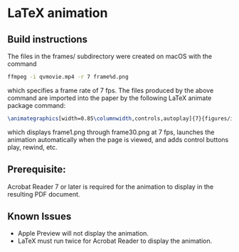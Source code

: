 LaTeX animation
===============

Build instructions
------------------
The files in the frames/ subdirectory were created on macOS with the command
```bash
ffmpeg -i qvmovie.mp4 -r 7 frame%d.png
```
which specifies a frame rate of 7 fps.  The files produced by the above command
are imported into the paper by the following LaTeX animate package command:
```latex
\animategraphics[width=0.85\columnwidth,controls,autoplay]{7}{figures/icar/frames/frame}{1}{30}
```
which displays frame1.png through frame30.png at 7 fps, launches the animation
automatically when the page is viewed, and adds control buttons play, rewind, etc.

Prerequisite: 
-------------
Acrobat Reader 7 or later is required for the animation to display in the resulting 
PDF document.

Known Issues
------------
* Apple Preview will not display the animation.
* LaTeX must run twice for Acrobat Reader to display the animation.

